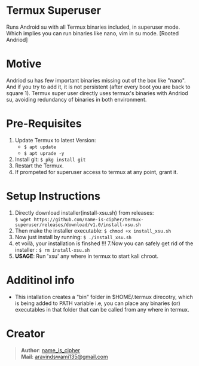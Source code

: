 # Termux Superuser
Runs Android su with all Termux binaries included, in superuser mode. Which implies you can run binaries like nano, vim in su mode. 
[Rooted Andriod] 

# Motive
Andriod su has few important binaries missing out of the box like "nano". And if you try to add it, it is not persistent (after every boot you are back to square 1).
Termux super user directly uses termux's binaries with Andriod su, avoiding redundancy of binaries in both environment.

# Pre-Requisites
1. Update Termux to latest Version:
    - `$ apt update`
    - `$ apt uprade -y`
2. Install git: `$ pkg install git`
3. Restart the Termux.
4. If prompeted for superuser access to termux at any point, grant it.

# Setup Instructions
1. Directly download installer(install-xsu.sh) from releases:    
   `$ wget https://github.com/name-is-cipher/termux-superuser/releases/download/v1.0/install-xsu.sh`  
4. Then make the installer executable: `$ chmod +x install_xsu.sh`
5. Now just install by running: `$ ./install_xsu.sh`
6. et voilà, your installation is finshed !!!
7.Now you can safely get rid of the installer : `$ rm install-xsu.sh`
8. **USAGE**: Run 'xsu' any where in termux to start kali chroot.

# Additinol info
- This intallation creates a "bin" folder in $HOME/.termux direcotry, which is being added to PATH variable i.e, you can place any binaries (or) executables in that folder that can be called from any where in termux.

# Creator
> **Author**: [name_is_cipher](https://github.com/name-is-cipher)  
> **Mail**: aravindswami135@gmail.com
